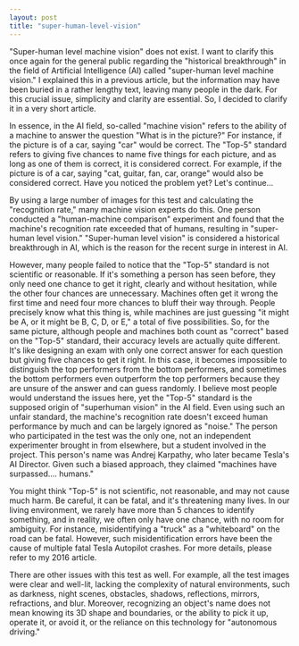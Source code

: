 ```yaml
---
layout: post
title: "super-human-level-vision"
---
```


"Super-human level machine vision" does not exist. I want to clarify this once again for the general public regarding the "historical breakthrough" in the field of Artificial Intelligence (AI) called "super-human level machine vision." I explained this in a previous article, but the information may have been buried in a rather lengthy text, leaving many people in the dark. For this crucial issue, simplicity and clarity are essential. So, I decided to clarify it in a very short article.

In essence, in the AI field, so-called "machine vision" refers to the ability of a machine to answer the question "What is in the picture?" For instance, if the picture is of a car, saying "car" would be correct. The "Top-5" standard refers to giving five chances to name five things for each picture, and as long as one of them is correct, it is considered correct. For example, if the picture is of a car, saying "cat, guitar, fan, car, orange" would also be considered correct. Have you noticed the problem yet? Let's continue...

By using a large number of images for this test and calculating the "recognition rate," many machine vision experts do this. One person conducted a "human-machine comparison" experiment and found that the machine's recognition rate exceeded that of humans, resulting in "super-human level vision." "Super-human level vision" is considered a historical breakthrough in AI, which is the reason for the recent surge in interest in AI.

However, many people failed to notice that the "Top-5" standard is not scientific or reasonable. If it's something a person has seen before, they only need one chance to get it right, clearly and without hesitation, while the other four chances are unnecessary. Machines often get it wrong the first time and need four more chances to bluff their way through. People precisely know what this thing is, while machines are just guessing "it might be A, or it might be B, C, D, or E," a total of five possibilities. So, for the same picture, although people and machines both count as "correct" based on the "Top-5" standard, their accuracy levels are actually quite different. It's like designing an exam with only one correct answer for each question but giving five chances to get it right. In this case, it becomes impossible to distinguish the top performers from the bottom performers, and sometimes the bottom performers even outperform the top performers because they are unsure of the answer and can guess randomly. I believe most people would understand the issues here, yet the "Top-5" standard is the supposed origin of "superhuman vision" in the AI field. Even using such an unfair standard, the machine's recognition rate doesn't exceed human performance by much and can be largely ignored as "noise." The person who participated in the test was the only one, not an independent experimenter brought in from elsewhere, but a student involved in the project. This person's name was Andrej Karpathy, who later became Tesla's AI Director. Given such a biased approach, they claimed "machines have surpassed.... humans."

You might think "Top-5" is not scientific, not reasonable, and may not cause much harm. Be careful, it can be fatal, and it's threatening many lives. In our living environment, we rarely have more than 5 chances to identify something, and in reality, we often only have one chance, with no room for ambiguity. For instance, misidentifying a "truck" as a "whiteboard" on the road can be fatal. However, such misidentification errors have been the cause of multiple fatal Tesla Autopilot crashes. For more details, please refer to my 2016 article.

There are other issues with this test as well. For example, all the test images were clear and well-lit, lacking the complexity of natural environments, such as darkness, night scenes, obstacles, shadows, reflections, mirrors, refractions, and blur. Moreover, recognizing an object's name does not mean knowing its 3D shape and boundaries, or the ability to pick it up, operate it, or avoid it, or the reliance on this technology for "autonomous driving."